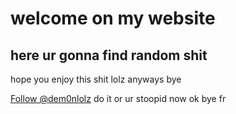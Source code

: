 # welcome on my website
## here ur gonna find random shit
hope you enjoy this shit lolz anyways bye
<script async defer src="https://buttons.github.io/buttons.js"></script><a class="github-button" href="https://github.com/dem0nlolz" data-color-scheme="no-preference: dark; light: light; dark: dark;" data-show-count="true" aria-label="Follow @dem0nlolz on GitHub">Follow @dem0nlolz</a> do it or ur stoopid now ok bye fr

